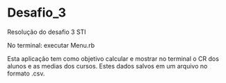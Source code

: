 # Desafio_3
Resolução do desafio 3 STI

No terminal:  executar Menu.rb

Esta aplicação tem como objetivo calcular e mostrar no terminal o CR dos alunos e as medias dos cursos.
Estes dados salvos em um arquivo no formato .csv.
